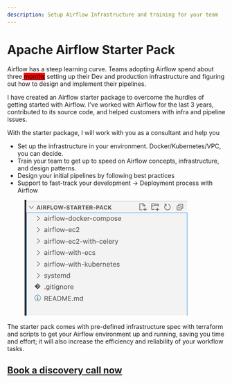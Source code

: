 ```yaml
---
description: Setup Airflow Infrastructure and training for your team
---
```


# Apache Airflow Starter Pack

Airflow has a steep learning curve. Teams adopting Airflow spend about three[ <mark style="background-color:red;">months</mark>](https://airflow.apache.org/use-cases/onefootball/#what-are-the-results) setting up their Dev and production infrastructure and figuring out how to design and implement their pipelines.

I have created an Airflow starter package to overcome the hurdles of getting started with Airflow. I've worked with Airflow for the last 3 years, contributed to its source code, and helped customers with infra and pipeline issues.&#x20;

With the starter package, I will work with you as a consultant and help you

* Set up the infrastructure in your environment. Docker/Kubernetes/VPC, you can decide.
* Train your team to get up to speed on Airflow concepts, infrastructure, and design patterns.
* Design your initial pipelines by following best practices&#x20;
* Support to fast-track your development -> Deployment process with Airflow

<figure><img src="../.gitbook/assets/image (2).png" alt=""><figcaption></figcaption></figure>

The starter pack comes with pre-defined infrastructure spec with terraform and scripts to get your Airflow environment up and running, saving you time and effort; it will also increase the efficiency and reliability of your workflow tasks.&#x20;

## &#x20;                                [Book a discovery call now](https://zcal.co/bhavaniravi/consulting)
